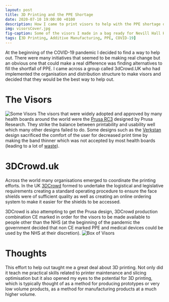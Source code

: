 ```yaml
---
layout: post
title: 3D Printing and the PPE Shortage
date: 2020-07-10 19:00:00 +0100
description: How I came to print visors to help with the PPE shortage during the COVID-19 pandemic.
img: visorsCover.jpg
fig-caption: Some of the visors I made in a bag ready for Nevill Hall Hospital # Add figcaption (optional)
tags: [3D Printing, Additive Manufacturing, PPE, COVID-19]
---
```

At the beginning of the COVID-19 pandemic I decided to find a way to help out. There were many initiatives that seemed to be making real change but an obvious one that could make a real difference was finding alternatives to fill the shortfall of PPE. I came across a group called 3dCrowd.UK who had implemented the organisation and distribution structure to make visors and decided that they would be the best way to help out.
# The Visors
![Some Visors]({{site.baseurl}}/assets/img/visorsMain.jpg)
The visors that were widely adopted and approved by many health boards around the world were the [Prusa RC3](https://www.prusaprinters.org/prints/25857-prusa-protective-face-shield-rc3) designed by Prusa Research. They strike the balance between printability and usability well which many other designs failed to do. Some designs such as the [Verkstan](https://3dverkstan.se/protective-visor/) design sacrificed the comfort of the user for decreased print time by making the band thinner which was not accepted by most health boards (leading to a lot of [waste](https://www.walesonline.co.uk/news/health/nhs-face-shields-coronavirus-ppe-18084027)).
# 3DCrowd.uk
Across the world many organisations emerged to coordinate the printing efforts. In the UK [3DCrowd](https://3dcrowd.uk/) formed to undertake the logistical and legislative requirements creating a standard operating procedure to ensure the face shields were of sufficient quality as well as creating an online ordering system to make it easier for the shields to be accessed. 

3DCrowd is also attempting to get the Prusa design, 3DCrowd production combination CE marked in order for the visors to be made available to people other than the NHS (at the beginning of the pandemic the government decided that non CE marked PPE and medical devices could be used by the NHS at their discretion). 
![Box of Visors]({{site.baseurl}}/assets/img/visorsBox.jpg)
# Thoughts
This effort to help out taught me a great deal about 3D printing. Not only did it teach me practical skills related to printer maintenance and slicing optimisation but it also opened my eyes to the potential for 3D printing, which is typically thought of as a method for producing prototypes or very low volume products, as a method for manufacturing products at a much higher volume.
